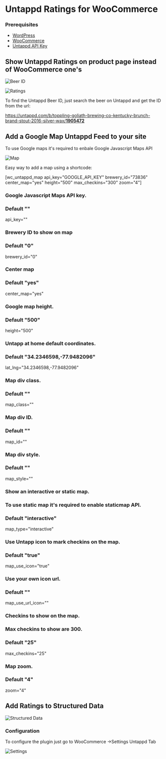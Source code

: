 # Untappd Ratings for WooCommerce

### Prerequisites

* [WordPress](https://wordpress.org)
* [WooCommerce](https://github.com/woocommerce/woocommerce)
* [Untappd API Key](https://untappd.com/api/dashboard)

## Show Untappd Ratings on product page instead of WooCommerce one's

![Beer ID](https://user-images.githubusercontent.com/9787055/211172256-d9a54599-0788-41fb-84bc-f84e1d713e53.png)

![Ratings](https://user-images.githubusercontent.com/9787055/211172305-d12fcbfb-c612-494c-afd9-9566579c5c28.png)

To find the Untappd Beer ID, just search the beer on Untappd and get the ID from the url:

[https://untappd.com/b/toppling-goliath-brewing-co-kentucky-brunch-brand-stout-2016-silver-wax/<b>1905472</b>](https://untappd.com/b/toppling-goliath-brewing-co-kentucky-brunch-brand-stout-2016-silver-wax/1905472)

## Add a Google Map Untappd Feed to your site

To use Google maps it's required to enbale Google Javascript Maps API

![Map](https://user-images.githubusercontent.com/9787055/211171591-c5817264-606e-481e-a12f-d569915e8b5d.png)

Easy way to add a map using a shortcode:

[wc_untappd_map api_key="GOOGLE_API_KEY" brewery_id="73836" center_map="yes" height="500" max_checkins="300" zoom="4"]

### Google Javascript Maps API key.
### Default ""

api_key=""

### Brewery ID to show on map
### Default "0"

brewery_id="0"

### Center map
### Default "yes"

center_map="yes"

### Google map height.
### Default "500"

height="500"

### Untapp at home default coordinates.
### Default "34.2346598,-77.9482096"

lat_lng="34.2346598,-77.9482096"

### Map div class.
### Default ""

map_class=""

### Map div ID.
### Default ""

map_id=""

### Map div style.
### Default ""

map_style=""

### Show an interactive or static map.
### To use static map it's required to enable staticmap API.
### Default "interactive"

map_type="interactive"

### Use Untapp icon to mark checkins on the map.
### Default "true"

map_use_icon="true"

### Use your own icon url.
### Default ""

map_use_url_icon=""

### Checkins to show on the map.
### Max checkins to show are 300.
### Default "25"

max_checkins="25"

### Map zoom.
### Default "4"

zoom="4"

## Add Ratings to Structured Data

![Structured Data](https://user-images.githubusercontent.com/9787055/211171958-bb889589-d6c8-4747-bf15-45202e1166c4.png)

### Configuration

To configure the plugin just go to WooCommerce ->Settings Untappd Tab

![Settings](https://user-images.githubusercontent.com/9787055/211172102-4ccb1fcb-7342-4aca-97cc-40a9d7bd50dd.png)

